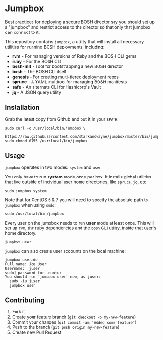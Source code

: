 Jumpbox
=======

Best practices for deploying a secure BOSH director say you should
set up a "jumpbox" and restrict access to the director so that
only that jumpbox can connect to it.

This repository contains `jumpbox`, a utility that will install
all necessary utilities for running BOSH deployments, including:

  - **rvm** - For managing versions of Ruby and the BOSH CLI gems
  - **ruby** - For the BOSH CLI
  - **bosh-init** - Tool for bootstrapping a new BOSH director
  - **bosh** - The BOSH CLI itself
  - **genesis** - For creating multi-tiered deployment repos
  - **spruce** - A YAML multitool for managing BOSH manifests
  - **safe** - An alternate CLI for Hashicorp's Vault
  - **jq** - A JSON query utility


Installation
------------

Grab the latest copy from Github and put it in your `$PATH`:

    sudo curl -o /usr/local/bin/jumpbox \
      https://raw.githubusercontent.com/starkandwayne/jumpbox/master/bin/jumpbox
    sudo chmod 0755 /usr/local/bin/jumpbox

Usage
-----

`jumpbox` operates in two modes: `system` and `user`

You only have to run **system** mode once per box.  It installs
global utilities that live outside of individual user home
directories, like `spruce`, `jq`, etc.

    sudo jumpbox system

Note that for CentOS 6 & 7 you will need to specify the absolute 
path to `jumpbox` when using `sudo`:

    sudo /usr/local/bin/jumpbox

Every user on the jumpbox needs to run **user** mode at least
once.  This will set up `rvm`, the ruby dependencies and the
`bosh` CLI utility, inside that user's home directory.

    jumpbox user

`jumpbox` can also create user accounts on the local machine:

    jumpbox useradd
    Full name: Joe User
    Username:  juser
    sudo] password for ubuntu:
    You should run `jumpbox user` now, as juser:
      sudo -iu juser
      jumpbox user

Contributing
------------

1. Fork it
2. Create your feature branch (`git checkout -b my-new-feature`)
3. Commit your changes (`git commit -am 'Added some feature'`)
4. Push to the branch (`git push origin my-new-feature`)
5. Create new Pull Request
